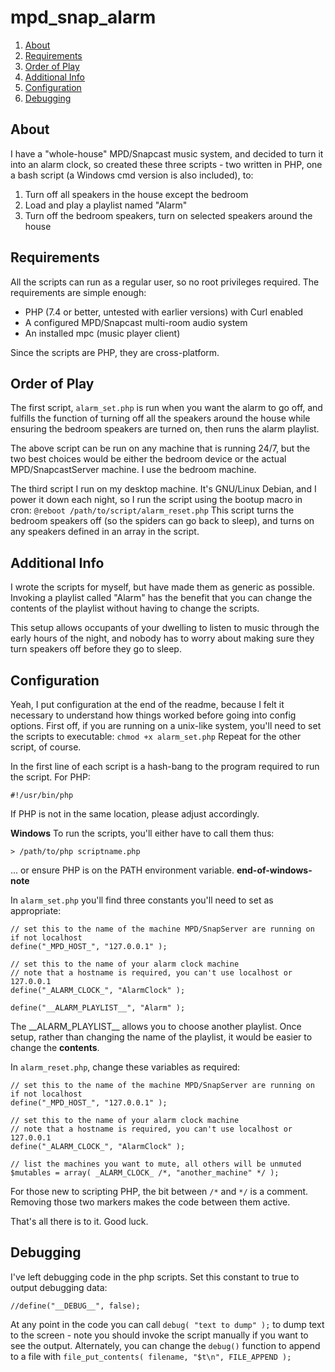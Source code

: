 # mpd_snap_alarm

  1. [About](#about)
  2. [Requirements](#requirements)
  3. [Order of Play](#order-of-play)
  4. [Additional Info](#additional-info)
  5. [Configuration](#configuration)
  6. [Debugging](#debugging)

## About
I have a "whole-house" MPD/Snapcast music system, and decided to turn it into an alarm clock, so created these three scripts - two written in PHP, one a bash script (a Windows cmd version is also included), to:

  1. Turn off all speakers in the house except the bedroom
  2. Load and play a playlist named "Alarm"
  3. Turn off the bedroom speakers, turn on selected speakers around the house

## Requirements
All the scripts can run as a regular user, so no root privileges required. The requirements are simple enough:

  * PHP (7.4 or better, untested with earlier versions) with Curl enabled
  * A configured MPD/Snapcast multi-room audio system
  * An installed mpc (music player client)

Since the scripts are PHP, they are cross-platform.

## Order of Play
The first script, `alarm_set.php` is run when you want the alarm to go off, and fulfills the function of turning off all the speakers around the house while ensuring the bedroom speakers are turned on, then runs the alarm playlist.

The above script can be run on any machine that is running 24/7, but the two best choices would be either the bedroom device or the actual MPD/SnapcastServer machine. I use the bedroom machine.

The third script I run on my desktop machine. It's GNU/Linux Debian, and I power it down each night, so I run the script using the bootup macro in cron:
```@reboot /path/to/script/alarm_reset.php```
This script turns the bedroom speakers off (so the spiders can go back to sleep), and turns on any speakers defined in an array in the script.

## Additional Info
I wrote the scripts for myself, but have made them as generic as possible. Invoking a playlist called "Alarm" has the benefit that you can change the contents of the playlist without having to change the scripts.

This setup allows occupants of your dwelling to listen to music through the early hours of the night, and nobody has to worry about making sure they turn speakers off before they go to sleep.

## Configuration
Yeah, I put configuration at the end of the readme, because I felt it necessary to understand how things worked before going into config options. First off, if you are running on a unix-like system, you'll need to set the scripts to executable:
```chmod +x alarm_set.php```
Repeat for the other script, of course.

In the first line of each script is a hash-bang to the program required to run the script. For PHP:
```
#!/usr/bin/php
```
If PHP is not in the same location, please adjust accordingly.

**Windows**
To run the scripts, you'll either have to call them thus:
```
> /path/to/php scriptname.php
```
... or ensure PHP is on the PATH environment variable.
**end-of-windows-note**

In `alarm_set.php` you'll find three constants you'll need to set as appropriate:
```
// set this to the name of the machine MPD/SnapServer are running on if not localhost
define("_MPD_HOST_", "127.0.0.1" );

// set this to the name of your alarm clock machine
// note that a hostname is required, you can't use localhost or 127.0.0.1
define("_ALARM_CLOCK_", "AlarmClock" );

define("__ALARM_PLAYLIST__", "Alarm" );
```
The \_\_ALARM_PLAYLIST\_\_ allows you to choose another playlist. Once setup, rather than changing the name of the playlist, it would be easier to change the __contents__.

In `alarm_reset.php`, change these variables as required:
```
// set this to the name of the machine MPD/SnapServer are running on if not localhost
define("_MPD_HOST_", "127.0.0.1" );

// set this to the name of your alarm clock machine
// note that a hostname is required, you can't use localhost or 127.0.0.1
define("_ALARM_CLOCK_", "AlarmClock" );

// list the machines you want to mute, all others will be unmuted
$mutables = array( _ALARM_CLOCK_ /*, "another_machine" */ );
```
For those new to scripting PHP, the bit between `/*` and `*/` is a comment. Removing those two markers makes the code between them active.

That's all there is to it. Good luck.

## Debugging
I've left debugging code in the php scripts. Set this constant to true to output debugging data:
```
//define("__DEBUG__", false);
```
At any point in the code you can call `debug( "text to dump" );` to dump text to the screen - note you should invoke the script manually if you want to see the output. Alternately, you can change the `debug()` function to append to a file with `file_put_contents( filename, "$t\n", FILE_APPEND );`
